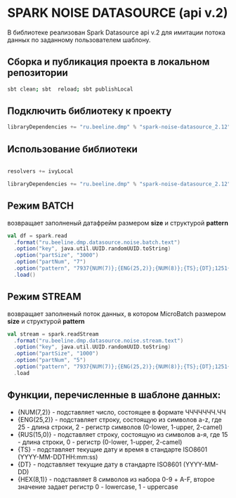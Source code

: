 # SPARK NOISE DATASOURCE (api v.2)

В библиотеке реализован Spark Datasource api v.2 для имитации потока данных по заданному пользователем шаблону.

## Сборка и публикация проекта в локальном репозитории

```bash
sbt clean; sbt  reload; sbt publishLocal
```


## Подключить библиотеку к проекту

```scala
libraryDependencies += "ru.beeline.dmp" % "spark-noise-datasource_2.12" % "2.0.11"
```


## Использование библиотеки
```scala

resolvers += ivyLocal

libraryDependencies += "ru.beeline.dmp" % "spark-noise-datasource_2.12" % "0.0.1-SNAPSHOT"

````

## Режим BATCH 
возвращает заполненый датафрейм размером **size** и структурой **pattern**
```scala
val df = spark.read
  .format("ru.beeline.dmp.datasource.noise.batch.text")
  .option("key", java.util.UUID.randomUUID.toString)
  .option("partSize", "3000")
  .option("partNum", "7")
  .option("pattern", "7937{NUM(7)};{ENG(25,2)};{NUM(8)};{TS};{DT};1251{HEX(8,1)};{RUS(15,0)}") 
  .load()
```

## Режим STREAM
возвращает заполненый поток данных, в котором MicroBatch размером **size** и структурой **pattern**
```scala
val stream = spark.readStream
  .format("ru.beeline.dmp.datasource.noise.stream.text")
  .option("key", java.util.UUID.randomUUID.toString)
  .option("partSize", "1000")
  .option("partNum", "5")
  .option("pattern", "7937{NUM(7)};{ENG(25,2)};{NUM(8)};{TS};{DT};1251{HEX(8,1)};{RUS(15,0)}")
  .load
```




## Функции, перечисленные в шаблоне данных:

- {NUM(7,2)} - подставляет число, состоящее в формате ЧЧЧЧЧЧЧ.ЧЧ
- {ENG(25,2)} - подставляет строку, состоящую из символов a-z, где 25 - длина строки, 2 - регистр символов (0-lower, 1-upper, 2-camel)
- {RUS(15,0)} - подставляет строку, состоящую из символов а-я, где 15 - длина строки, 0 - регистр (0-lower, 1-upper, 2-camel)
- {TS} - подставляет текущие дату и время в стандарте ISO8601 (YYYY-MM-DDTHH:mm:ss)
- {DT} - подставляет текущие дату в стандарте ISO8601 (YYYY-MM-DD)
- {HEX(8,1)} - подставляет 8 символов из набора 0-9 + A-F, второе значение задает регистр 0 - lowercase, 1 - uppercase



            
